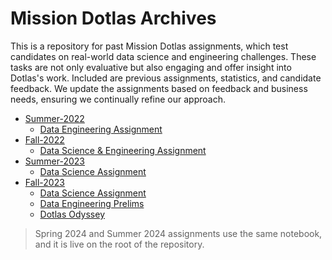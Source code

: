 # Mission Dotlas Archives

This is a repository for past Mission Dotlas assignments, which test candidates on real-world data science and engineering challenges. These tasks are not only evaluative but also engaging and offer insight into Dotlas's work. Included are previous assignments, statistics, and candidate feedback. We update the assignments based on feedback and business needs, ensuring we continually refine our approach.

* [Summer-2022](./summer-2022/)
  * [Data Engineering Assignment](./summer-2022)
* [Fall-2022](./fall-2022)
  * [Data Science & Engineering Assignment](./fall-2022/mission-fall-2022.ipynb)
* [Summer-2023](./summer-2023)
  * [Data Science Assignment](./summer-2023/mission-summer-2023.ipynb)
* [Fall-2023](fall-2023/README.md)
  * [Data Science Assignment](fall-2023/mission-fall-2023.ipynb)
  * [Data Engineering Prelims](fall-2023/prelims)
  * [Dotlas Odyssey](https://github.com/dotlas/dotlas_odyssey)

> Spring 2024 and Summer 2024 assignments use the same notebook, and it is live on the root of the repository.
